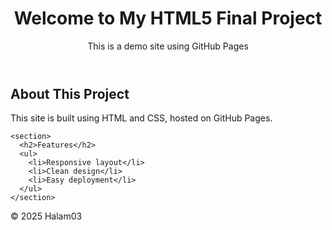 <!DOCTYPE html>
<html lang="en">
<head>
  <meta charset="UTF-8" />
  <meta name="viewport" content="width=device-width, initial-scale=1.0" />
  <title>My Final Project</title>
  <link rel="stylesheet" href="style.css" />
</head>
<body>
  <header>
    <h1>Welcome to My HTML5 Final Project</h1>
    <p>This is a demo site using GitHub Pages</p>
  </header>

  <main>
    <section>
      <h2>About This Project</h2>
      <p>This site is built using HTML and CSS, hosted on GitHub Pages.</p>
    </section>

    <section>
      <h2>Features</h2>
      <ul>
        <li>Responsive layout</li>
        <li>Clean design</li>
        <li>Easy deployment</li>
      </ul>
    </section>
  </main>

  <footer>
    <p>© 2025 Halam03</p>
  </footer>
</body>
</html>
